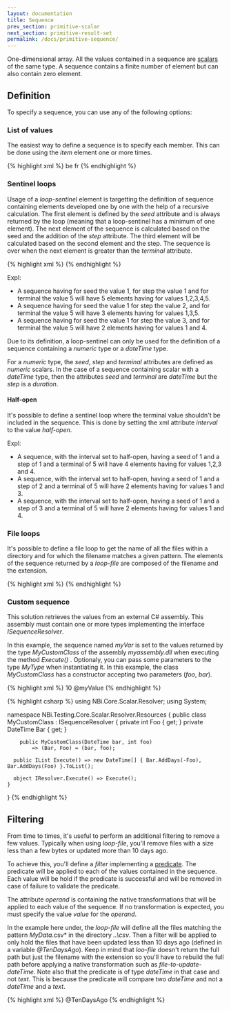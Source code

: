 ```yaml
---
layout: documentation
title: Sequence
prev_section: primitive-scalar
next_section: primitive-result-set
permalink: /docs/primitive-sequence/
---
```

One-dimensional array. All the values contained in a sequence are [scalars](../primitive-scalar) of the same type. A sequence contains a finite number of element but can also contain zero element.

## Definition

To specify a sequence, you can use any of the following options:

### List of values

The easiest way to define a sequence is to specify each member. This can be done using the *item* element one or more times.

{% highlight xml %}
<sequence type="text">
  <item>be</item>
  <item>fr</item>
</sequence>
{% endhighlight %}

### Sentinel loops

Usage of a *loop-sentinel* element is targetting the definition of sequence containing elements developed one by one with the help of a recursive calculation. The first element is defined by the *seed* attribute and is always returned by the loop (meaning that a loop-sentinel has a minimum of one element). The next element of the sequence is calculated based on the seed and the addition of the *step* attribute. The third element will be calculated based on the second element and the step. The sequence is over when the next element is greater than the *terminal* attribute.

{% highlight xml %}
<sequence type="dateTime">
    <loop-sentinel seed="2015-01-01" terminal="2017-01-01" step="1 year"/>
</sequence>
{% endhighlight %}

Expl:

* A sequence having for seed the value 1, for step the value 1 and for terminal the value 5 will have 5 elements having for values 1,2,3,4,5.
* A sequence having for seed the value 1 for step the value 2, and for terminal the value 5 will have 3 elements having for values 1,3,5.
* A sequence having for seed the value 1 for step the value 3, and for terminal the value 5 will have 2 elements having for values 1 and 4.

Due to its definition, a loop-sentinel can only be used for the definition of a sequence containing a *numeric* type or a *dateTime* type.

For a *numeric* type, the *seed*, *step* and *terminal* attributes are defined as *numeric* scalars. In the case of a sequence containing scalar with a *dateTime* type, then the attributes *seed* and *terminal* are *dateTime* but the *step* is a *duration*.

#### Half-open

It's possible to define a sentinel loop where the terminal value shouldn't be included in the sequence. This is done by setting the xml attribute *interval* to the value *half-open*.

Expl:

* A sequence, with the interval set to half-open, having a seed of 1 and a step of 1 and a terminal of 5 will have 4 elements having for values 1,2,3 and 4.
* A sequence, with the interval set to half-open, having a seed of 1 and a step of 2 and a terminal of 5 will have 2 elements having for values 1 and 3.
* A sequence, with the interval set to half-open, having a seed of 1 and a step of 3 and a terminal of 5 will have 2 elements having for values 1 and 4.

### File loops

It's possible to define a file loop to get the name of all the files within a directory and for which the filename matches a given pattern. The elements of the sequence returned by a *loop-file* are composed of the filename and the extension.

{% highlight xml %}
<loop-file path="..\csv\" pattern="MyData*.csv"/>
{% endhighlight %}

### Custom sequence

This solution retrieves the values from an external C# assembly. This assembly must contain one or more types implementing the interface *ISequenceResolver*.

In this example, the sequence named *myVar* is set to the values returned by the type *MyCustomClass* of the assembly *myassembly.dll* when executing the method *Execute()* . Optionaly, you can pass some parameters to the type *MyType* when instantiating it. In this example, the class *MyCustomClass* has a constructor accepting two parameters (*foo*, *bar*).

{% highlight xml %}
<sequence name="myVar"/>
  <custom assembly="myAssembly.dll" type="MyCustomClass">
    <parameter name="bar">10</parameter>
    <parameter name="foo">@myValue</parameter>
  </custom>
</sequence>
{% endhighlight %}

{% highlight csharp %}
using NBi.Core.Scalar.Resolver;
using System;

namespace NBi.Testing.Core.Scalar.Resolver.Resources
{
    public class MyCustomClass : ISequenceResolver
    {
        private int Foo { get; }
        private DateTime Bar { get; }

        public MyCustomClass(DateTime bar, int foo)
            => (Bar, Foo) = (bar, foo);

      public IList Execute() => new DateTime[] { Bar.AddDays(-Foo), Bar.AddDays(Foo) }.ToList();

      object IResolver.Execute() => Execute();
    }
}
{% endhighlight %}

## Filtering

From time to times, it's useful to perform an additional filtering to remove a few values. Typically when using *loop-file*, you'll remove files with a size less than a few bytes or updated more than 10 days ago.

To achieve this, you'll define a *filter* implementing a [predicate](../resultset-predicate/#list-of-predicates
). The predicate will be applied to each of the values contained in the sequence. Each value will be hold if the predicate is successful and will be removed in case of failure to validate the predicate.

The attribute *operand* is containing the native transformations that will be applied to each value of the sequence. If no transformation is expected, you must specify the value *value* for the *operand*.

In the example here under, the *loop-file* will define all the files matching the pattern *MyData*.csv* in the directory *..\csv*. Then a filter will be applied to only hold the files that have been updated less than 10 days ago (defined in a variable *@TenDaysAgo*). Keep in mind that *loo-file* doesn't return the full path but just the filename with the extension so you'll have to rebuild the full path before applying a native transformation such as *file-to-update-dateTime*. Note also that the predicate is of type *dateTime* in that case and not *text*. This is because the predicate will compare two *dateTime* and not a *dateTime* and a *text*.

{% highlight xml %}
<sequence name="myVar"/>
  <loop-file path="..\csv\" pattern="MyData*.csv"/>
  <filter>
    <predicate operand="text-to-prefix(..\csv\) | file-to-update-dateTime" type="dateTime">
      <more-than>@TenDaysAgo<more-than>
    </predicate>
  </filter>
</sequence>
{% endhighlight %}
